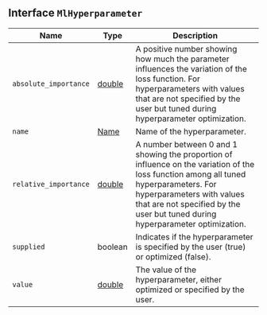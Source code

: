 ## Interface `MlHyperparameter`

| Name | Type | Description |
| - | - | - |
| `absolute_importance` | [double](./double.md) | A positive number showing how much the parameter influences the variation of the loss function. For hyperparameters with values that are not specified by the user but tuned during hyperparameter optimization. |
| `name` | [Name](./Name.md) | Name of the hyperparameter. |
| `relative_importance` | [double](./double.md) | A number between 0 and 1 showing the proportion of influence on the variation of the loss function among all tuned hyperparameters. For hyperparameters with values that are not specified by the user but tuned during hyperparameter optimization. |
| `supplied` | boolean | Indicates if the hyperparameter is specified by the user (true) or optimized (false). |
| `value` | [double](./double.md) | The value of the hyperparameter, either optimized or specified by the user. |
